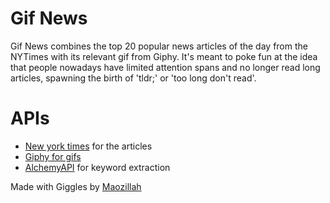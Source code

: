 # Gif News

Gif News combines the top 20 popular news articles of the day from the NYTimes with its relevant gif from Giphy. It's meant to poke fun at the idea that people nowadays have limited attention spans and no longer read long articles, spawning the birth of 'tldr;' or 'too long don't read'.

# APIs
* [New york times](http://developer.nytimes.com/docs) for the articles
* [Giphy for gifs](https://github.com/Giphy/GiphyAPI)
* [AlchemyAPI](http://www.alchemyapi.com/) for keyword extraction

Made with Giggles by [Maozillah](http://maozillah.com/)